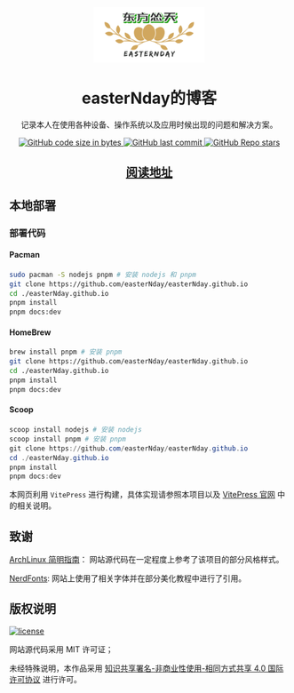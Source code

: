 <p align="center">
  <a
    href="https://easterNday.github.io/"
    target="_blank"
    rel="noopener noreferrer"
  >
    <img
      width="200px"
      height="100px"
      src="./docs/public/logo.svg"
      alt="easterNday的博客"
    />
  </a>
</p>

<h1 align="center">easterNday的博客</h1>

<p align="center">
  记录本人在使用各种设备、操作系统以及应用时候出现的问题和解决方案。
</p>

<p align="center">
  <a
    href="https://github.com/easterNday/easterNday.github.io"
    target="_blank"
    rel="noopener noreferrer"
  >
  <img alt="GitHub code size in bytes" src="https://img.shields.io/github/languages/code-size/easterNday/easterNday.github.io">
  </a>
  <a
    href="https://github.com/easterNday/easterNday.github.io"
    target="_blank"
    rel="noopener noreferrer"
  >
    <img
      alt="GitHub last commit"
      src="https://img.shields.io/github/last-commit/easterNday/easterNday.github.io"
    />
  </a>
  <a
    href="https://github.com/easterNday/easterNday.github.io"
    target="_blank"
    rel="noopener noreferrer"
  >
    <img
      alt="GitHub Repo stars"
      src="https://img.shields.io/github/stars/easterNday/easterNday.github.io?style=social"
    />
  </a>
</p>

<h2 align="center">
  <a
    href="https://easterNday.github.io/"
    target="_blank"
    rel="noopener noreferrer"
    >阅读地址</a
  >
</h2>

## 本地部署

### 部署代码

#### Pacman

```zsh
sudo pacman -S nodejs pnpm # 安装 nodejs 和 pnpm
git clone https://github.com/easterNday/easterNday.github.io
cd ./easterNday.github.io
pnpm install
pnpm docs:dev
```

#### HomeBrew

```zsh
brew install pnpm # 安装 pnpm
git clone https://github.com/easterNday/easterNday.github.io
cd ./easterNday.github.io
pnpm install
pnpm docs:dev
```

#### Scoop

```powershell
scoop install nodejs # 安装 nodejs
scoop install pnpm # 安装 pnpm
git clone https://github.com/easterNday/easterNday.github.io
cd ./easterNday.github.io
pnpm install
pnpm docs:dev
```

本网页利用 `VitePress` 进行构建，具体实现请参照本项目以及 [VitePress 官网](https://vitepress.dev) 中的相关说明。

## 致谢

[ArchLinux 简明指南](https://arch.icekylin.online/)： 网站源代码在一定程度上参考了该项目的部分风格样式。

[NerdFonts](https://www.nerdfonts.com/cheat-sheet): 网站上使用了相关字体并在部分美化教程中进行了引用。

## 版权说明

[![license](https://i.creativecommons.org/l/by-nc-sa/4.0/88x31.png)](http://creativecommons.org/licenses/by-nc-sa/4.0/)

网站源代码采用 MIT 许可证；

未经特殊说明，本作品采用 [知识共享署名-非商业性使用-相同方式共享 4.0 国际许可协议](http://creativecommons.org/licenses/by-nc-sa/4.0/) 进行许可。
